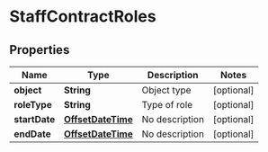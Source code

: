 
# StaffContractRoles

## Properties
Name | Type | Description | Notes
------------ | ------------- | ------------- | -------------
**object** | **String** | Object type |  [optional]
**roleType** | **String** | Type of role |  [optional]
**startDate** | [**OffsetDateTime**](OffsetDateTime.md) | No description |  [optional]
**endDate** | [**OffsetDateTime**](OffsetDateTime.md) | No description |  [optional]



